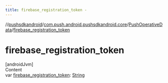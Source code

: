 ```yaml
---
title: firebase_registration_token -
---
```

//[pushsdkandroid](../../index.md)/[com.push.android.pushsdkandroid.core](../index.md)/[PushOperativeData](index.md)/[firebase_registration_token](firebase_registration_token.md)



# firebase_registration_token  
[androidJvm]  
Content  
var [firebase_registration_token](firebase_registration_token.md): [String](https://kotlinlang.org/api/latest/jvm/stdlib/kotlin/-string/index.html)  



